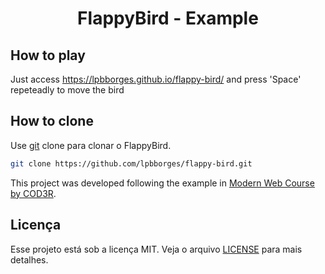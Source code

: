 <h1 align="center">
  FlappyBird - Example
</h1>

## How to play

Just access https://lpbborges.github.io/flappy-bird/ and press 'Space' repeteadly to move the bird

## How to clone

Use [git](https://github.com/lpbborges/flappy-bird) clone para clonar o FlappyBird.

```bash
git clone https://github.com/lpbborges/flappy-bird.git
```

This project was developed following the example in [Modern Web Course by COD3R](https://www.cod3r.com.br/). 


## Licença
Esse projeto está sob a licença MIT. Veja o arquivo [LICENSE](LICENSE.md) para mais detalhes.
